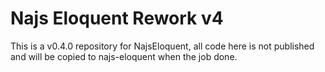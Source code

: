 # Najs Eloquent Rework v4

This is a v0.4.0 repository for NajsEloquent, all code here is not published and will be copied to najs-eloquent when
the job done.
